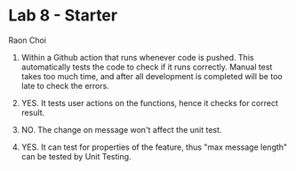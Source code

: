 # Lab 8 - Starter
Raon Choi


1) Within a Github action that runs whenever code is pushed. This automatically tests the code to check if it runs correctly. Manual test takes too much time, and after all development is completed will be too late to check the errors.

2) YES. It tests user actions on the functions, hence it checks for correct result.

3) NO. The change on message won't affect the unit test.
   
4) YES. It can test for properties of the feature, thus "max message length" can be tested by Unit Testing.
